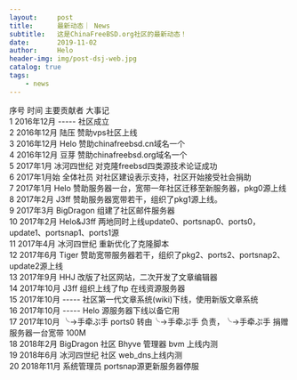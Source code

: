 ```yaml
---
layout:     post
title:      最新动态｜ News
subtitle:   这是ChinaFreeBSD.org社区的最新动态！
date:       2019-11-02
author:     Helo
header-img: img/post-dsj-web.jpg
catalog: true
tags:
    - news
---
```


序号	时间	主要贡献者	大事记  
1	2016年12月	-----	社区成立  
2	2016年12月	陆压	赞助vps社区上线  
3	2016年12月	Helo	赞助chinafreebsd.cn域名一个  
4	2016年12月	豆芽	赞助chinafreebsd.org域名一个  
5	2017年1月	冰河四世纪	对克隆freebsd四类源技术论证成功  
6	2017年1月始	全体社员	对社区建设表示支持，社区开始接受社会捐助  
7	2017年1月	Helo	赞助服务器一台，宽带一年社区迁移至新服务器，pkg0源上线  
8	2017年2月	J3ff	赞助服务器宽带若干，组织了pkg1源上线。  
9	2017年3月	BigDragon	组建了社区邮件服务器  
10	2017年2月	Helo&J3ff	两地同时上线update0、portsnap0、ports0，update1、portsnap1、ports1源  
11	2017年4月	冰河四世纪	重新优化了克隆脚本  
12	2017年6月	Tiger	赞助宽带服务器若干，组织了pkg2、ports2、portsnap2、update2源上线  
13	2017年9月	HHJ	改版了社区网站，二次开发了文章编辑器  
14	2017年10月	J3ff	组织上线了ftp 在线资源服务器  
15	2017年10月	-----	社区第一代文章系统(wiki)下线，使用新版文章系统  
16	2017年10月	-----	Helo 源服务器下线以备它用  
17	2017年10月	╰→手牵ぷ手	ports0 转由╰→手牵ぷ手  负责，╰→手牵ぷ手 捐赠服务器一台宽带 100M  
18	2018年2月	BigDragon	社区 Bhyve 管理器 bvm 上线内测  
19	2018年6月	冰河四世纪	社区 web_dns上线内测  
20	2018年11月	系统管理员	portsnap源更新服务器停服  
